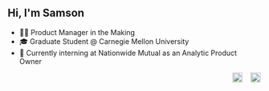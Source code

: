 
## Hi, I'm Samson
- 👨‍💼 Product Manager in the Making
- 🎓 Graduate Student @ Carnegie Mellon University
- 💼 Currently interning at Nationwide Mutual as an Analytic Product Owner
<p align="right">
  <a href="https://www.linkedin.com/in/zhangsa/"><img src="https://img.shields.io/badge/LinkedIn--_.svg?style=social&logo=linkedin&color=0077B5" height="20"></a>&nbsp;&nbsp;&nbsp;
  <a href="mailto:zhongzha@andrew.cmu.edu"><img src="https://img.shields.io/badge/Gmail--_.svg?style=social&logo=gmail&color=D14836" height="20"></a>
</p>

